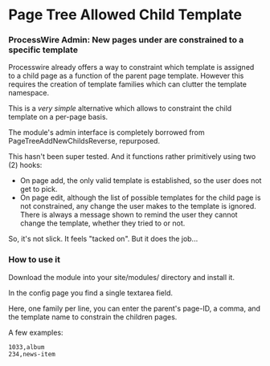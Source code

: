 Page Tree Allowed Child Template
===========================

### ProcessWire Admin: New pages under are constrained to a specific template

Processwire already offers a way to constraint which template is assigned to a child page as a function of the parent page template.  However this requires the creation of template families which can clutter the template namespace.

This is a *very simple* alternative which allows to constraint the child template on a per-page basis.  

The module's admin interface is completely borrowed from PageTreeAddNewChildsReverse, repurposed.

This hasn't been super tested. And it functions rather primitively using two (2) hooks:

* On page add, the only valid template is established, so the user does not get to pick.
* On page edit, although the list of possible templates for the child page is not constrained, any change the user makes to the template is ignored. There is always a message shown to remind the user they cannot change the template, whether they tried to or not.

So, it's not slick. It feels "tacked on". But it does the job...

### How to use it

Download the module into your site/modules/ directory and install it. 

In the config page you find a single textarea field. 

Here, one family per line, you can enter the parent's page-ID, a comma, and the template name to constrain the children pages.

A few examples: 
```
1033,album
234,news-item
```
